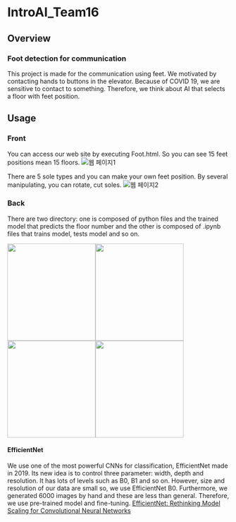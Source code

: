 # IntroAI_Team16
## Overview
### Foot detection for communication
This project is made for the communication using feet. 
We motivated by contacting hands to buttons in the elevator. Because of COVID 19, we are sensitive to contact to something. Therefore, we think about AI that selects a floor with feet position.

## Usage
### Front
You can access our web site by executing Foot.html. So you can see 15 feet positions mean 15 floors.
![웹 페이지1](https://user-images.githubusercontent.com/69745143/101984126-bef54880-3cc2-11eb-8f8a-0041143b1ab9.png)

There are 5 sole types and you can make your own feet position. By several manipulating, you can rotate, cut soles.
![웹 페이지2](https://user-images.githubusercontent.com/69745143/101984181-201d1c00-3cc3-11eb-9942-52bb463cf14c.png)

### Back
There are two directory: one is composed of python files and the trained model that predicts the floor number and the other is composed of .ipynb files that trains model, tests model and so on.

<img src="https://user-images.githubusercontent.com/69745143/101986487-68dbd180-3cd1-11eb-8100-ad24808f1d85.PNG"  width="200" height="220"><img src="https://user-images.githubusercontent.com/69745143/101986489-6aa59500-3cd1-11eb-9e01-577bc21d7858.PNG"  width="200" height="220"><img src="https://user-images.githubusercontent.com/69745143/101986490-6c6f5880-3cd1-11eb-9806-e54f5e17ec72.PNG"  width="200" height="220"><img src="https://user-images.githubusercontent.com/69745143/101986493-6ed1b280-3cd1-11eb-822b-8a3e6ed0bb34.PNG"  width="200" height="220">

#### EfficientNet
We use one of the most powerful CNNs for classification, EfficientNet made in 2019. Its new idea is to control three parameter: width, depth and resolution. It has lots of levels such as B0, B1 and so on. However, size and resolution of our data are small so, we use EfficientNet B0. Furthermore, we generated 6000 images by hand and these are less than general. Therefore, we use pre-trained model and fine-tuning. [EfficientNet: Rethinking Model Scaling for Convolutional Neural Networks](https://arxiv.org/pdf/1905.11946.pdf)
